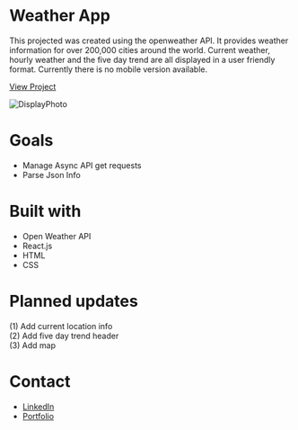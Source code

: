# Weather App
This projected was created using the openweather API. It provides weather information for over 200,000 cities around the world. Current weather, hourly weather and the five day trend are all displayed in a user friendly format. Currently there is no mobile version available. 

[View Project](https://chrissyrnyk.github.io/weather-app/)

![DisplayPhoto](https://github.com/[ChrisSyrnyk]/[weather-app]/src/img/weather-app-display.png?raw=true)

# Goals
- Manage Async API get requests
- Parse Json Info

# Built with
- Open Weather API
- React.js
- HTML
- CSS

# Planned updates
(1) Add current location info <br />
(2) Add five day trend header <br />
(3) Add map

# Contact
- [LinkedIn](https://www.linkedin.com/in/christopher-syrnyk-3b5058259/)
- [Portfolio](https://christophersyrnyk.dev)



